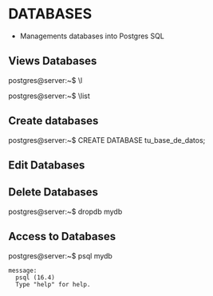 
# DATABASES

- Managements databases into Postgres SQL

## Views Databases

  postgres@server:~$ \l

  postgres@server:~$ \list

## Create databases

  postgres@server:~$ CREATE DATABASE tu_base_de_datos;

## Edit Databases

## Delete Databases

   postgres@server:~$ dropdb mydb

## Access to Databases

  postgres@server:~$ psql mydb

    message: 
      psql (16.4)
      Type "help" for help.
